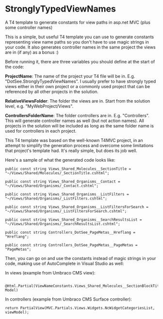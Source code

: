 # StronglyTypedViewNames

A T4 template to generate constants for view paths in asp.net MVC (plus some controller names)

This is a simple, but useful T4 template you can use to generate constants representing view name paths so you don't have to use magic strings in your code.
It also generates controller names in the same project the views are in (if any) as a bonus :)

Before running it, there are three variables you should define at the start of the code:

**ProjectName**: The name of the project your T4 file will be in. E.g. "DotSee.StronglyTypedViewNames". I usually prefer to have strongly typed views either in their own project or a commonly used project that can be referenced by all other projects in the solution. 
    
**RelativeViewsFolder**: The folder the views are in. Start from the solution level, e.g. "MyWebProject/Views".

**ControllersFolderName**: The folder controllers are in. E.g. "Controllers". This will generate controller names as well (but not action names). All projects in the solution will be included as long as the same folder name is used for controllers in each project.

This T4 template was based on the well-known T4MVC project, in an attempt to simplify the generation process and overcome some limitations that project's template had. It's really simple, but does its job well.

 
 Here's a sample of what the generated code looks like:
 
  ```  
  public const string Views_Shared_Molecules__SectionTitle = "~/Views/Shared/Molecules/_SectionTitle.cshtml"; 
   
  public const string Views_Shared_Organisms__Contact = "~/Views/Shared/Organisms/_Contact.cshtml"; 
   
  public const string Views_Shared_Organisms__ListFilters = "~/Views/Shared/Organisms/_ListFilters.cshtml"; 
   
  public const string Views_Shared_Organisms__ListFiltersForSearch = "~/Views/Shared/Organisms/_ListFiltersForSearch.cshtml"; 
   
  public const string Views_Shared_Organisms__SearchResultsList = "~/Views/Shared/Organisms/_SearchResultsList.cshtml"; 
   
  public const string Controllers_DotSee_PageMetas__Hreflang = "Hreflang"; 
   
  public const string Controllers_DotSee_PageMetas__PageMetas = "PageMetas";
```

Then, you can go on and use the constants instead of magic strings in your code, making use of AutoComplete in Visual Studio as well:

In views (example from Umbraco CMS view):
```
 @Html.Partial(ViewNameConstants.Views_Shared_Molecules__SectionBlockTitleAlt, Model)
```

In controllers (example from Umbraco CMS Surface controller):
```
return PartialView(MVC.Partials.Views.Widgets.NcWidgetCategoriesList, viewModel);
```
 
